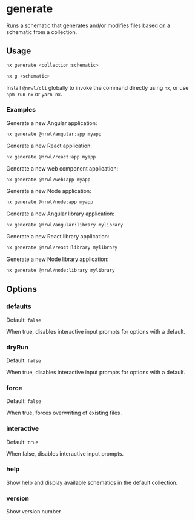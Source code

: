 # generate

Runs a schematic that generates and/or modifies files based on a schematic from a collection.

## Usage

```bash
nx generate <collection:schematic>
```

```bash
nx g <schematic>
```

Install `@nrwl/cli` globally to invoke the command directly using `nx`, or use `npm run nx` or `yarn nx`.

### Examples

Generate a new Angular application:

```bash
nx generate @nrwl/angular:app myapp
```

Generate a new React application:

```bash
nx generate @nrwl/react:app myapp
```

Generate a new web component application:

```bash
nx generate @nrwl/web:app myapp
```

Generate a new Node application:

```bash
nx generate @nrwl/node:app myapp
```

Generate a new Angular library application:

```bash
nx generate @nrwl/angular:library mylibrary
```

Generate a new React library application:

```bash
nx generate @nrwl/react:library mylibrary
```

Generate a new Node library application:

```bash
nx generate @nrwl/node:library mylibrary
```

## Options

### defaults

Default: `false`

When true, disables interactive input prompts for options with a default.

### dryRun

Default: `false`

When true, disables interactive input prompts for options with a default.

### force

Default: `false`

When true, forces overwriting of existing files.

### interactive

Default: `true`

When false, disables interactive input prompts.

### help

Show help and display available schematics in the default collection.

### version

Show version number
